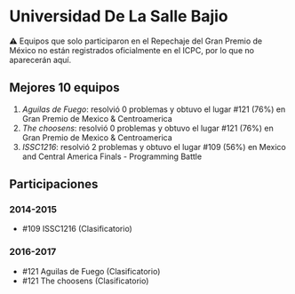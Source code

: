 # Universidad De La Salle Bajio

:warning: Equipos que solo participaron en el Repechaje del Gran Premio de México no están registrados oficialmente en el ICPC, por lo que no aparecerán aquí.

## Mejores 10 equipos

1. _Aguilas de Fuego_: resolvió 0 problemas y obtuvo el lugar #121 (76%) en Gran Premio de Mexico & Centroamerica
1. _The choosens_: resolvió 0 problemas y obtuvo el lugar #121 (76%) en Gran Premio de Mexico & Centroamerica
1. _ISSC1216_: resolvió 2 problemas y obtuvo el lugar #109 (56%) en Mexico and Central America Finals - Programming Battle

## Participaciones

### 2014-2015

- #109 ISSC1216 (Clasificatorio)

### 2016-2017

- #121 Aguilas de Fuego (Clasificatorio)
- #121 The choosens (Clasificatorio)



